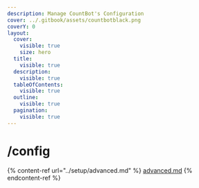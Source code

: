 ```yaml
---
description: Manage CountBot's Configuration
cover: ../.gitbook/assets/countbotblack.png
coverY: 0
layout:
  cover:
    visible: true
    size: hero
  title:
    visible: true
  description:
    visible: true
  tableOfContents:
    visible: true
  outline:
    visible: true
  pagination:
    visible: true
---
```


# /config

{% content-ref url="../setup/advanced.md" %}
[advanced.md](../setup/advanced.md)
{% endcontent-ref %}
